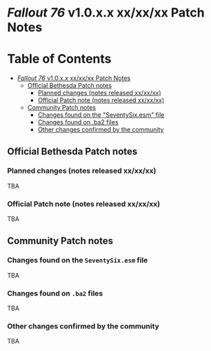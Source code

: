 # _Fallout 76_ v1.0.x.x xx/xx/xx Patch Notes

Table of Contents
=================

* [<em>Fallout 76</em> v1.0.x.x xx/xx/xx Patch Notes](#fallout-76-v1.0.x.x-xxxxxx-patch-notes)
   * [Official Bethesda Patch notes](#official-bethesda-patch-notes)
      * [Planned changes (notes released xx/xx/xx)](#planned-changes-notes-released-xxxxxx)
      * [Official Patch note (notes released xx/xx/xx)](#official-patch-note-notes-released-xxxxxx)
   * [Community Patch notes](#community-patch-notes)
      * [Changes found on the "SeventySix.esm" file](#changes-found-on-the-seventysixesm-file)
      * [Changes found on .ba2 files](#changes-found-on-ba2-files)
      * [Other changes confirmed by the community](#other-changes-confirmed-by-the-community)

## Official Bethesda Patch notes
### Planned changes (notes released xx/xx/xx)

TBA

### Official Patch note (notes released xx/xx/xx)

TBA

## Community Patch notes
### Changes found on the `SeventySix.esm` file

TBA

### Changes found on `.ba2` files

TBA

### Other changes confirmed by the community

TBA
